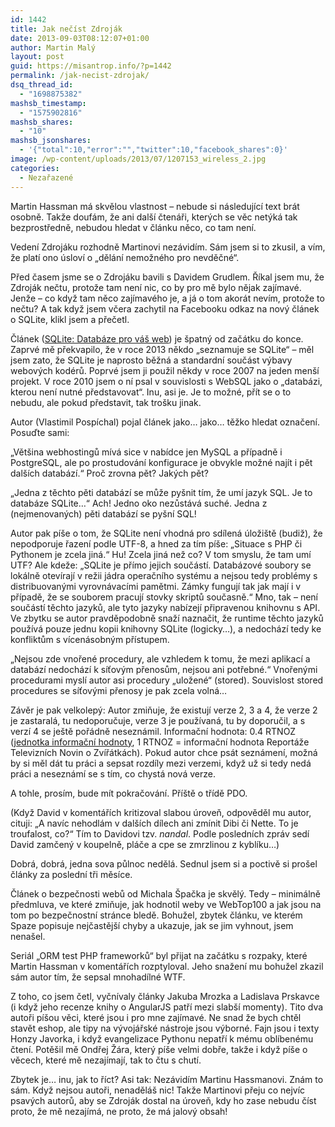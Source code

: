 ```yaml
---
id: 1442
title: Jak nečíst Zdroják
date: 2013-09-03T08:12:07+01:00
author: Martin Malý
layout: post
guid: https://misantrop.info/?p=1442
permalink: /jak-necist-zdrojak/
dsq_thread_id:
  - "1698875382"
mashsb_timestamp:
  - "1575902816"
mashsb_shares:
  - "10"
mashsb_jsonshares:
  - '{"total":10,"error":"","twitter":10,"facebook_shares":0}'
image: /wp-content/uploads/2013/07/1207153_wireless_2.jpg
categories:
  - Nezařazené
---
```

Martin Hassman má skvělou vlastnost &#8211; nebude si následující text brát osobně. Takže doufám, že ani další čtenáři, kterých se věc netýká tak bezprostředně, nebudou hledat v článku něco, co tam není.

<!--more-->

Vedení Zdrojáku rozhodně Martinovi nezávidím. Sám jsem si to zkusil, a vím, že platí ono úsloví o &#8222;dělání nemožného pro nevděčné&#8220;.

Před časem jsme se o Zdrojáku bavili s Davidem Grudlem. Říkal jsem mu, že Zdroják nečtu, protože tam není nic, co by pro mě bylo nějak zajímavé. Jenže &#8211; co když tam něco zajímavého je, a já o tom akorát nevím, protože to nečtu? A tak když jsem včera zachytil na Facebooku odkaz na nový článek o SQLite, klikl jsem a přečetl.

Článek ([SQLite: Databáze pro váš web](https://www.zdrojak.cz/clanky/sqlite-databaze-pro-vas-web/)) je špatný od začátku do konce. Zaprvé mě překvapilo, že v roce 2013 někdo &#8222;seznamuje se SQLite&#8220; &#8211; měl jsem zato, že SQLite je naprosto běžná a standardní součást výbavy webových kodérů. Poprvé jsem ji použil někdy v roce 2007 na jeden menší projekt. V roce 2010 jsem o ní psal v souvislosti s WebSQL jako o &#8222;databázi, kterou není nutné představovat&#8220;. Inu, asi je. Je to možné, přít se o to nebudu, ale pokud představit, tak trošku jinak.

Autor (Vlastimil Pospíchal) pojal článek jako&#8230; jako&#8230; těžko hledat označení. Posuďte sami:

&#8222;Většina webhostingů mívá sice v nabídce jen MySQL a případně i PostgreSQL, ale po prostudování konfigurace je obvykle možné najít i pět dalších databází.&#8220; Proč zrovna pět? Jakých pět?

&#8222;Jedna z těchto pěti databází se může pyšnit tím, že umí jazyk SQL. Je to databáze SQLite&#8230;&#8220; Ach! Jedno oko nezůstává suché. Jedna z (nejmenovaných) pěti databází se pyšní SQL!

Autor pak píše o tom, že SQLite není vhodná pro sdílená úložiště (budiž), že nepodporuje řazení podle UTF-8, a hned za tím píše: &#8222;Situace s PHP či Pythonem je zcela jiná.&#8220; Hu! Zcela jiná než co? V tom smyslu, že tam umí UTF? Ale kdeže: &#8222;SQLite je přímo jejich součástí. Databázové soubory se lokálně otevírají v režii jádra operačního systému a nejsou tedy problémy s distribuovanými vyrovnávacími pamětmi. Zámky fungují tak jak mají i v případě, že se souborem pracují stovky skriptů současně.&#8220; Mno, tak &#8211; není součástí těchto jazyků, ale tyto jazyky nabízejí připravenou knihovnu s API. Ve zbytku se autor pravděpodobně snaží naznačit, že runtime těchto jazyků používá pouze jednu kopii knihovny SQLite (logicky&#8230;), a nedochází tedy ke konfliktům s vícenásobným přístupem.

&#8222;Nejsou zde vnořené procedury, ale vzhledem k tomu, že mezi aplikací a databází nedochází k síťovým přenosům, nejsou ani potřebné.&#8220; Vnořenými procedurami myslí autor asi procedury &#8222;uložené&#8220; (stored). Souvislost stored procedures se síťovými přenosy je pak zcela volná&#8230;

Závěr je pak velkolepý: Autor zmiňuje, že existují verze 2, 3 a 4, že verze 2 je zastaralá, tu nedoporučuje, verze 3 je používaná, tu by doporučil, a s verzí 4 se ještě pořádně neseznámil. Informační hodnota: 0.4 RTNOZ ([jednotka informační hodnoty](https://blog.maly.cz/index.php?item=841), 1 RTNOZ = informační hodnota Reportáže Televizních Novin o Zvířátkách). Pokud autor chce psát seznámení, možná by si měl dát tu práci a sepsat rozdíly mezi verzemi, když už si tedy nedá práci a neseznámí se s tím, co chystá nová verze.

A tohle, prosím, bude mít pokračování. Příště o třídě PDO.

(Když David v komentářích kritizoval slabou úroveň, odpověděl mu autor, cituji: &#8222;A navíc nehodlám v dalších dílech ani zmínit Dibi či Nette. To je troufalost, co?&#8220; Tím to Davidovi tzv. _nandal_. Podle posledních zpráv sedí David zamčený v koupelně, pláče a cpe se zmrzlinou z kyblíku&#8230;)

Dobrá, dobrá, jedna sova půlnoc nedělá. Sednul jsem si a poctivě si prošel články za poslední tři měsíce.

Článek o bezpečnosti webů od Michala Špačka je skvělý. Tedy &#8211; minimálně předmluva, ve které zmiňuje, jak hodnotil weby ve WebTop100 a jak jsou na tom po bezpečnostní stránce bledě. Bohužel, zbytek článku, ve kterém Spaze popisuje nejčastější chyby a ukazuje, jak se jim vyhnout, jsem nenašel.

Seriál &#8222;ORM test PHP frameworků&#8220; byl přijat na začátku s rozpaky, které Martin Hassman v komentářích rozptyloval. Jeho snažení mu bohužel zkazil sám autor tím, že sepsal mnohadílné WTF.

Z toho, co jsem četl, vyčnívaly články Jakuba Mrozka a Ladislava Prskavce (i když jeho recenze knihy o AngularJS patří mezi slabší momenty). Tito dva autoři píšou věci, které jsou i pro mne zajímavé. Ne snad že bych chtěl stavět eshop, ale tipy na vývojářské nástroje jsou výborné. Fajn jsou i texty Honzy Javorka, i když evangelizace Pythonu nepatří k mému oblíbenému čtení. Potěšil mě Ondřej Žára, který píše velmi dobře, takže i když píše o věcech, které mě nezajímají, tak to čtu s chutí.

Zbytek je&#8230; inu, jak to říct? Asi tak: Nezávidím Martinu Hassmanovi. Znám to sám. Když nejsou autoři, nenaděláš nic! Takže Martinovi přeju co nejvíc psavých autorů, aby se Zdroják dostal na úroveň, kdy ho zase nebudu číst proto, že mě nezajímá, ne proto, že má jalový obsah!